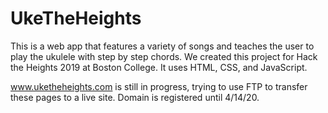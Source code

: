 # UkeTheHeights
This is a web app that features a variety of songs and teaches the user to play the ukulele with step by step chords. We created this project for Hack the Heights 2019 at Boston College. It uses HTML, CSS, and JavaScript. 

www.uketheheights.com is still in progress, trying to use FTP to transfer these pages to a live site. Domain is registered until 4/14/20.
